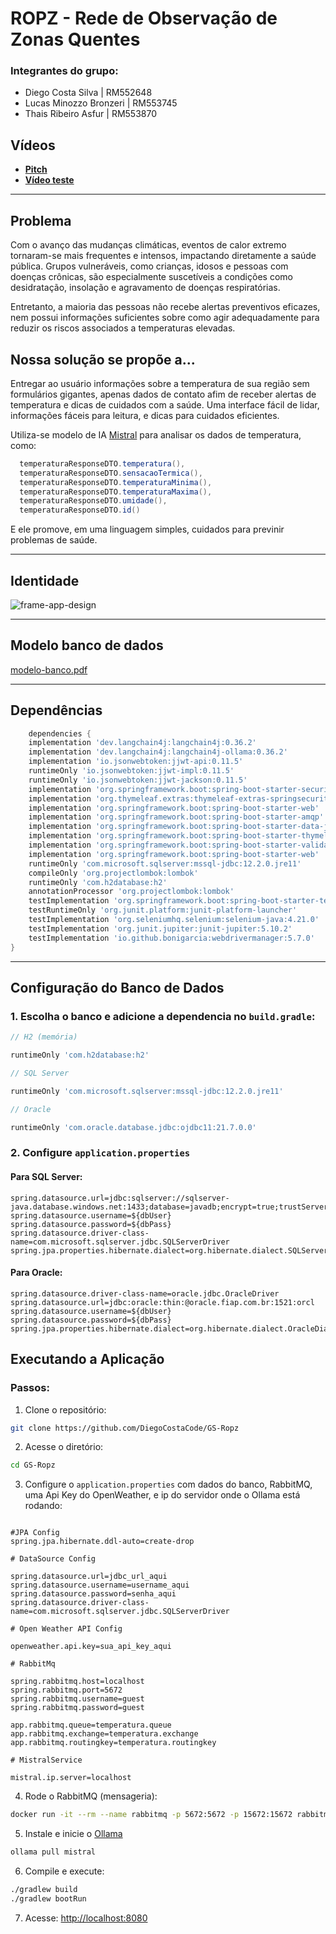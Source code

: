 # ROPZ - Rede de Observação de Zonas Quentes

### Integrantes do grupo:
- Diego Costa Silva | RM552648
- Lucas Minozzo Bronzeri | RM553745
- Thais Ribeiro Asfur | RM553870

## Vídeos

- **[Pitch](https://youtu.be/O1Hr3DbmBR4)**
- **[Vídeo teste](https://youtu.be/J8OLpV8tQps)**

---

## Problema
Com o avanço das mudanças climáticas, eventos de calor extremo
tornaram-se mais frequentes e intensos, impactando diretamente a
saúde pública. Grupos vulneráveis, como crianças, idosos e pessoas
com doenças crônicas, são especialmente suscetíveis a condições
como desidratação, insolação e agravamento de doenças
respiratórias.

Entretanto, a maioria das pessoas não recebe alertas preventivos
eficazes, nem possui informações suficientes sobre como agir
adequadamente para reduzir os riscos associados a temperaturas
elevadas.

## Nossa solução se propõe a...
Entregar ao usuário informações sobre a temperatura de sua região sem formulários gigantes,
apenas dados de contato afim de receber alertas de temperatura e dicas de cuidados com a saúde.
Uma interface fácil de lidar, informações fáceis para leitura, e dicas para cuidados eficientes.

Utiliza-se modelo de IA [Mistral](https://ollama.com/library/mistral) para analisar os dados de temperatura, como:

```java
  temperaturaResponseDTO.temperatura(),
  temperaturaResponseDTO.sensacaoTermica(),
  temperaturaResponseDTO.temperaturaMinima(),
  temperaturaResponseDTO.temperaturaMaxima(),
  temperaturaResponseDTO.umidade(),
  temperaturaResponseDTO.id()
```

E ele promove, em uma linguagem simples, cuidados para previnir problemas de saúde.

---

## Identidade

![frame-app-design](https://github.com/user-attachments/assets/c8a6ace8-08f0-4f96-8cc1-b16a5af8345a)

---
## Modelo banco de dados

[modelo-banco.pdf](docs/modelo-banco.pdf)

---
## Dependências

```gradle
    dependencies {
	implementation 'dev.langchain4j:langchain4j:0.36.2'
	implementation 'dev.langchain4j:langchain4j-ollama:0.36.2'
	implementation 'io.jsonwebtoken:jjwt-api:0.11.5'
	runtimeOnly 'io.jsonwebtoken:jjwt-impl:0.11.5'
	runtimeOnly 'io.jsonwebtoken:jjwt-jackson:0.11.5'
	implementation 'org.springframework.boot:spring-boot-starter-security'
	implementation 'org.thymeleaf.extras:thymeleaf-extras-springsecurity6'
	implementation 'org.springframework.boot:spring-boot-starter-web'
	implementation 'org.springframework.boot:spring-boot-starter-amqp'
	implementation 'org.springframework.boot:spring-boot-starter-data-jpa'
	implementation 'org.springframework.boot:spring-boot-starter-thymeleaf'
	implementation 'org.springframework.boot:spring-boot-starter-validation'
	implementation 'org.springframework.boot:spring-boot-starter-web'
	runtimeOnly 'com.microsoft.sqlserver:mssql-jdbc:12.2.0.jre11'
	compileOnly 'org.projectlombok:lombok'
	runtimeOnly 'com.h2database:h2'
	annotationProcessor 'org.projectlombok:lombok'
	testImplementation 'org.springframework.boot:spring-boot-starter-test'
	testRuntimeOnly 'org.junit.platform:junit-platform-launcher'
	testImplementation 'org.seleniumhq.selenium:selenium-java:4.21.0'
	testImplementation 'org.junit.jupiter:junit-jupiter:5.10.2'
	testImplementation 'io.github.bonigarcia:webdrivermanager:5.7.0'
}
```
---

## Configuração do Banco de Dados

### 1. Escolha o banco e adicione a dependencia no `build.gradle`:

```gradle
// H2 (memória)

runtimeOnly 'com.h2database:h2'

// SQL Server

runtimeOnly 'com.microsoft.sqlserver:mssql-jdbc:12.2.0.jre11'

// Oracle

runtimeOnly 'com.oracle.database.jdbc:ojdbc11:21.7.0.0'
```

### 2. Configure `application.properties`

#### Para SQL Server:

```properties
spring.datasource.url=jdbc:sqlserver://sqlserver-java.database.windows.net:1433;database=javadb;encrypt=true;trustServerCertificate=false;hostNameInCertificate=*.database.windows.net;loginTimeout=30;
spring.datasource.username=${dbUser}
spring.datasource.password=${dbPass}
spring.datasource.driver-class-name=com.microsoft.sqlserver.jdbc.SQLServerDriver
spring.jpa.properties.hibernate.dialect=org.hibernate.dialect.SQLServerDialect
```

#### Para Oracle:

```properties
spring.datasource.driver-class-name=oracle.jdbc.OracleDriver
spring.datasource.url=jdbc:oracle:thin:@oracle.fiap.com.br:1521:orcl
spring.datasource.username=${dbUser}
spring.datasource.password=${dbPass}
spring.jpa.properties.hibernate.dialect=org.hibernate.dialect.OracleDialect
```

## Executando a Aplicação

### Passos:

1. Clone o repositório:

```sh
git clone https://github.com/DiegoCostaCode/GS-Ropz
```

2. Acesse o diretório:

```sh
cd GS-Ropz
```

3. Configure o `application.properties` com dados do banco, RabbitMQ, uma Api Key do OpenWeather, e 
ip do servidor onde o Ollama está rodando:

```properties

#JPA Config
spring.jpa.hibernate.ddl-auto=create-drop

# DataSource Config

spring.datasource.url=jdbc_url_aqui
spring.datasource.username=username_aqui
spring.datasource.password=senha_aqui
spring.datasource.driver-class-name=com.microsoft.sqlserver.jdbc.SQLServerDriver

# Open Weather API Config

openweather.api.key=sua_api_key_aqui

# RabbitMq

spring.rabbitmq.host=localhost
spring.rabbitmq.port=5672
spring.rabbitmq.username=guest
spring.rabbitmq.password=guest

app.rabbitmq.queue=temperatura.queue
app.rabbitmq.exchange=temperatura.exchange
app.rabbitmq.routingkey=temperatura.routingkey

# MistralService

mistral.ip.server=localhost

```

4. Rode o RabbitMQ (mensageria):

```sh
docker run -it --rm --name rabbitmq -p 5672:5672 -p 15672:15672 rabbitmq:4-management
```

5. Instale e inicie o [Ollama](https://ollama.com)

```sh
ollama pull mistral
```

6. Compile e execute:

```sh
./gradlew build
./gradlew bootRun
```

7. Acesse: [http://localhost:8080](http://localhost:8080)









